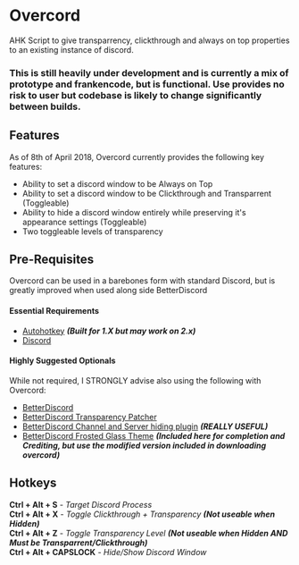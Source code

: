 # Overcord
AHK Script to give transparrency, clickthrough and always on top properties to an existing instance of discord.

### This is still heavily under development and is currently a mix of prototype and frankencode, but is functional. Use provides no risk to user but codebase is likely to change significantly between builds.

## Features
As of 8th of April 2018, Overcord currently provides the following key features:
* Ability to set a discord window to be Always on Top
* Ability to set a discord window to be Clickthrough and Transparrent (Toggleable)
* Ability to hide a discord window entirely while preserving it's appearance settings (Toggleable)
* Two toggleable levels of transparency 

## Pre-Requisites
Overcord can be used in a barebones form with standard Discord, but is greatly improved when used along side BetterDiscord  
#### Essential Requirements
* [Autohotkey](https://www.autohotkey.com/) **_(Built for 1.X but may work on 2.x)_**
* [Discord](https://discordapp.com/)

#### Highly Suggested Optionals
While not required, I STRONGLY advise also using the following with Overcord:
* [BetterDiscord](https://betterdiscord.net/home/)
* [BetterDiscord Transparency Patcher](https://github.com/rauenzi/BetterDiscordAddons/tree/master/Plugins/TransparencyPatcher)
* [BetterDiscord Channel and Server hiding plugin](https://betterdocs.net/collections/plugins/products/hide-servers-and-channels) **_(REALLY USEFUL)_**
* [BetterDiscord Frosted Glass Theme](https://betterdocs.net/products/frosted-glass) **_(Included here for completion and Crediting, but use the modified version included in downloading overcord)_** 

## Hotkeys
**Ctrl + Alt + S** - *Target Discord Process*  
**Ctrl + Alt + X** - *Toggle Clickthrough + Transparency* **_(Not useable when Hidden)_**  
**Ctrl + Alt + Z** - *Toggle Transparency Level* **_(Not useable when Hidden AND Must be Transparrent/Clickthrough)_**  
**Ctrl + Alt + CAPSLOCK** - *Hide/Show Discord Window*
